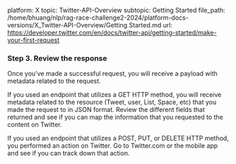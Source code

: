 platform: X
topic: Twitter-API-Overview
subtopic: Getting Started
file_path: /home/bhuang/nlp/rag-race-challenge2-2024/platform-docs-versions/X_Twitter-API-Overview/Getting Started.md
url: https://developer.twitter.com/en/docs/twitter-api/getting-started/make-your-first-request

### Step 3. Review the response

Once you’ve made a successful request, you will receive a payload with metadata related to the request. 

If you used an endpoint that utilizes a GET HTTP method, you will receive metadata related to the resource (Tweet, user, List, Space, etc) that you made the request to in JSON format. Review the different fields that returned and see if you can map the information that you requested to the content on Twitter.

If you used an endpoint that utilizes a POST, PUT, or DELETE HTTP method, you performed an action on Twitter. Go to Twitter.com or the mobile app and see if you can track down that action.